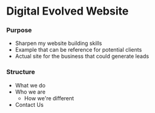 # Digital Evolved Website

### Purpose 

* Sharpen my website building skills
* Example that can be reference for potential clients
* Actual site for the business that could generate leads

### Structure

* What we do
* Who we are
    * How we're different
* Contact Us